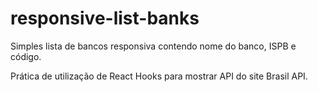 # responsive-list-banks
Simples lista de bancos responsiva contendo nome do banco, ISPB e código. 

Prática de utilização de React Hooks para mostrar API do site Brasil API.
